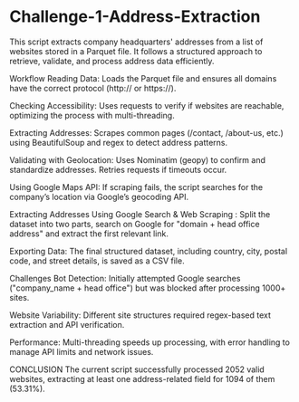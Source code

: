 # Challenge-1-Address-Extraction
This script extracts company headquarters' addresses from a list of websites stored in a Parquet file. It follows a structured approach to retrieve, validate, and process address data efficiently.

Workflow
Reading Data: Loads the Parquet file and ensures all domains have the correct protocol (http:// or https://).

Checking Accessibility: Uses requests to verify if websites are reachable, optimizing the process with multi-threading.

Extracting Addresses: Scrapes common pages (/contact, /about-us, etc.) using BeautifulSoup and regex to detect address patterns.

Validating with Geolocation: Uses Nominatim (geopy) to confirm and standardize addresses. Retries requests if timeouts occur.

Using Google Maps API: If scraping fails, the script searches for the company’s location via Google’s geocoding API.

Extracting Addresses Using Google Search & Web Scraping : Split the dataset into two parts, search on Google for "domain + head office address" and extract the first relevant link.

Exporting Data: The final structured dataset, including country, city, postal code, and street details, is saved as a CSV file.

Challenges
Bot Detection: Initially attempted Google searches ("company_name + head office") but was blocked after processing 1000+ sites.

Website Variability: Different site structures required regex-based text extraction and API verification.

Performance: Multi-threading speeds up processing, with error handling to manage API limits and network issues.

CONCLUSION
The current script successfully processed 2052 valid websites, extracting at least one address-related field for 1094 of them (53.31%).

